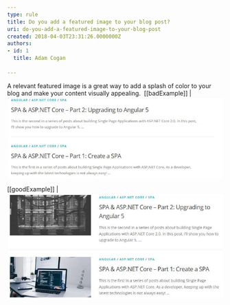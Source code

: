 ```yaml
---
type: rule
title: Do you add a featured image to your blog post?
uri: do-you-add-a-featured-image-to-your-blog-post
created: 2018-04-03T23:31:26.0000000Z
authors:
- id: 1
  title: Adam Cogan

---
```


​A relevant featured image is a great way to add a splash of color to your blog and make your content visually appealing.
 ​
[[badExample]]
| ![ Bad Example – the content might be interesting but it is not very appealing​](blog-no-feat-image.jpg)

[[goodExample]]
| ![ Good Example – the content is more appealing](blog-with-feat-image.jpg)
